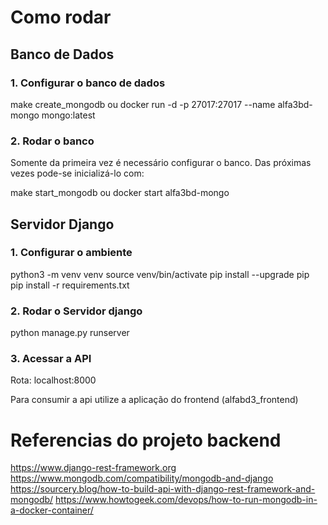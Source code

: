 # Como rodar

## Banco de Dados
### 1. Configurar o banco de dados
make create_mongodb
ou
docker run -d -p 27017:27017 --name alfa3bd-mongo mongo:latest
### 2. Rodar o banco
Somente da primeira vez é necessário configurar o banco. 
Das próximas vezes pode-se inicializá-lo com:

make start_mongodb
ou
docker start alfa3bd-mongo

## Servidor Django
### 1. Configurar o ambiente
python3 -m venv venv
source venv/bin/activate
pip install --upgrade pip  
pip install -r requirements.txt

### 2. Rodar o Servidor django
python manage.py runserver

### 3. Acessar a API
Rota: localhost:8000

Para consumir a api utilize a aplicação do frontend (alfabd3_frontend)

# Referencias do projeto backend
https://www.django-rest-framework.org
https://www.mongodb.com/compatibility/mongodb-and-django
https://sourcery.blog/how-to-build-api-with-django-rest-framework-and-mongodb/
https://www.howtogeek.com/devops/how-to-run-mongodb-in-a-docker-container/
